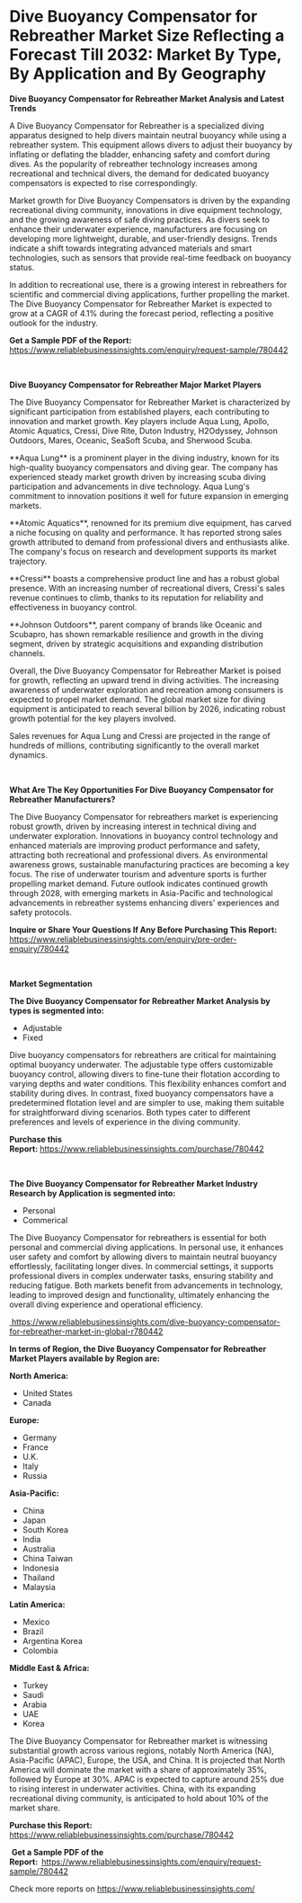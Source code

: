 <p><h1>Dive Buoyancy Compensator for Rebreather Market Size Reflecting a Forecast Till 2032: Market By Type, By Application and By Geography</h1></p><p><strong>Dive Buoyancy Compensator for Rebreather Market Analysis and Latest Trends</strong></p>
<p><p>A Dive Buoyancy Compensator for Rebreather is a specialized diving apparatus designed to help divers maintain neutral buoyancy while using a rebreather system. This equipment allows divers to adjust their buoyancy by inflating or deflating the bladder, enhancing safety and comfort during dives. As the popularity of rebreather technology increases among recreational and technical divers, the demand for dedicated buoyancy compensators is expected to rise correspondingly.</p><p>Market growth for Dive Buoyancy Compensators is driven by the expanding recreational diving community, innovations in dive equipment technology, and the growing awareness of safe diving practices. As divers seek to enhance their underwater experience, manufacturers are focusing on developing more lightweight, durable, and user-friendly designs. Trends indicate a shift towards integrating advanced materials and smart technologies, such as sensors that provide real-time feedback on buoyancy status. </p><p>In addition to recreational use, there is a growing interest in rebreathers for scientific and commercial diving applications, further propelling the market. The Dive Buoyancy Compensator for Rebreather Market is expected to grow at a CAGR of 4.1% during the forecast period, reflecting a positive outlook for the industry.</p></p>
<p><strong>Get a Sample PDF of the Report:&nbsp;</strong> <a href="https://www.reliablebusinessinsights.com/enquiry/request-sample/780442?utm_campaign=2190&utm_medium=2&utm_source=Github&utm_content=ia&utm_term=26032025&utm_id=dive-buoyancy-compensator-for-rebreather">https://www.reliablebusinessinsights.com/enquiry/request-sample/780442</a></p>
<p>&nbsp;</p>
<p><strong>Dive Buoyancy Compensator for Rebreather Major Market Players</strong></p>
<p><p>The Dive Buoyancy Compensator for Rebreather Market is characterized by significant participation from established players, each contributing to innovation and market growth. Key players include Aqua Lung, Apollo, Atomic Aquatics, Cressi, Dive Rite, Duton Industry, H2Odyssey, Johnson Outdoors, Mares, Oceanic, SeaSoft Scuba, and Sherwood Scuba.</p><p>**Aqua Lung** is a prominent player in the diving industry, known for its high-quality buoyancy compensators and diving gear. The company has experienced steady market growth driven by increasing scuba diving participation and advancements in dive technology. Aqua Lung's commitment to innovation positions it well for future expansion in emerging markets.</p><p>**Atomic Aquatics**, renowned for its premium dive equipment, has carved a niche focusing on quality and performance. It has reported strong sales growth attributed to demand from professional divers and enthusiasts alike. The company's focus on research and development supports its market trajectory.</p><p>**Cressi** boasts a comprehensive product line and has a robust global presence. With an increasing number of recreational divers, Cressi's sales revenue continues to climb, thanks to its reputation for reliability and effectiveness in buoyancy control.</p><p>**Johnson Outdoors**, parent company of brands like Oceanic and Scubapro, has shown remarkable resilience and growth in the diving segment, driven by strategic acquisitions and expanding distribution channels. </p><p>Overall, the Dive Buoyancy Compensator for Rebreather Market is poised for growth, reflecting an upward trend in diving activities. The increasing awareness of underwater exploration and recreation among consumers is expected to propel market demand. The global market size for diving equipment is anticipated to reach several billion by 2026, indicating robust growth potential for the key players involved. </p><p>Sales revenues for Aqua Lung and Cressi are projected in the range of hundreds of millions, contributing significantly to the overall market dynamics.</p></p>
<p>&nbsp;</p>
<p><strong>What Are The Key Opportunities For Dive Buoyancy Compensator for Rebreather Manufacturers?</strong></p>
<p><p>The Dive Buoyancy Compensator for rebreathers market is experiencing robust growth, driven by increasing interest in technical diving and underwater exploration. Innovations in buoyancy control technology and enhanced materials are improving product performance and safety, attracting both recreational and professional divers. As environmental awareness grows, sustainable manufacturing practices are becoming a key focus. The rise of underwater tourism and adventure sports is further propelling market demand. Future outlook indicates continued growth through 2028, with emerging markets in Asia-Pacific and technological advancements in rebreather systems enhancing divers' experiences and safety protocols.</p></p>
<p><strong>Inquire or Share Your Questions If Any Before Purchasing This Report:</strong> <a href="https://www.reliablebusinessinsights.com/enquiry/pre-order-enquiry/780442?utm_campaign=2190&utm_medium=2&utm_source=Github&utm_content=ia&utm_term=26032025&utm_id=dive-buoyancy-compensator-for-rebreather">https://www.reliablebusinessinsights.com/enquiry/pre-order-enquiry/780442</a></p>
<p>&nbsp;</p>
<p><strong>Market Segmentation</strong></p>
<p><strong>The Dive Buoyancy Compensator for Rebreather Market Analysis by types is segmented into:</strong></p>
<p><ul><li>Adjustable</li><li>Fixed</li></ul></p>
<p><p>Dive buoyancy compensators for rebreathers are critical for maintaining optimal buoyancy underwater. The adjustable type offers customizable buoyancy control, allowing divers to fine-tune their flotation according to varying depths and water conditions. This flexibility enhances comfort and stability during dives. In contrast, fixed buoyancy compensators have a predetermined flotation level and are simpler to use, making them suitable for straightforward diving scenarios. Both types cater to different preferences and levels of experience in the diving community.</p></p>
<p><strong>Purchase this Report:&nbsp;</strong><a href="https://www.reliablebusinessinsights.com/purchase/780442?utm_campaign=2190&utm_medium=2&utm_source=Github&utm_content=ia&utm_term=26032025&utm_id=dive-buoyancy-compensator-for-rebreather">https://www.reliablebusinessinsights.com/purchase/780442</a></p>
<p>&nbsp;</p>
<p><strong>The Dive Buoyancy Compensator for Rebreather Market Industry Research by Application is segmented into:</strong></p>
<p><ul><li>Personal</li><li>Commerical</li></ul></p>
<p><p>The Dive Buoyancy Compensator for rebreathers is essential for both personal and commercial diving applications. In personal use, it enhances user safety and comfort by allowing divers to maintain neutral buoyancy effortlessly, facilitating longer dives. In commercial settings, it supports professional divers in complex underwater tasks, ensuring stability and reducing fatigue. Both markets benefit from advancements in technology, leading to improved design and functionality, ultimately enhancing the overall diving experience and operational efficiency.</p></p>
<p><a href="https://www.reliablebusinessinsights.com/dive-buoyancy-compensator-for-rebreather-market-in-global-r780442?utm_campaign=2190&utm_medium=2&utm_source=Github&utm_content=ia&utm_term=26032025&utm_id=dive-buoyancy-compensator-for-rebreather">&nbsp;https://www.reliablebusinessinsights.com/dive-buoyancy-compensator-for-rebreather-market-in-global-r780442</a></p>
<p><strong>In terms of Region, the Dive Buoyancy Compensator for Rebreather Market Players available by Region are:</strong></p>
<p>
    <p> <strong> North America: </strong>
        <ul>
            <li>United States</li>
            <li>Canada</li>
        </ul>
        </p> 
    <p> <strong> Europe: </strong>
        <ul>
            <li>Germany</li>
            <li>France</li>
            <li>U.K.</li>
            <li>Italy</li>
            <li>Russia</li>
        </ul>
        </p> 
    <p> <strong> Asia-Pacific: </strong>
        <ul>
            <li>China</li>
            <li>Japan</li>
            <li>South Korea</li>
            <li>India</li>
            <li>Australia</li>
            <li>China Taiwan</li>
            <li>Indonesia</li>
            <li>Thailand</li>
            <li>Malaysia</li>
        </ul>
        </p> 
    <p> <strong> Latin America: </strong>
        <ul>
            <li>Mexico</li>
            <li>Brazil</li>
            <li>Argentina Korea</li>
            <li>Colombia</li>
        </ul>
        </p> 
    <p> <strong> Middle East & Africa: </strong>
        <ul>
            <li>Turkey</li>
            <li>Saudi</li>
            <li>Arabia</li>
            <li>UAE</li>
            <li>Korea</li>
        </ul>
    </p>
    </p>
<p><p>The Dive Buoyancy Compensator for Rebreather market is witnessing substantial growth across various regions, notably North America (NA), Asia-Pacific (APAC), Europe, the USA, and China. It is projected that North America will dominate the market with a share of approximately 35%, followed by Europe at 30%. APAC is expected to capture around 25% due to rising interest in underwater activities. China, with its expanding recreational diving community, is anticipated to hold about 10% of the market share.</p></p>
<p><strong>Purchase this Report: </strong><a href="https://www.reliablebusinessinsights.com/purchase/780442?utm_campaign=2190&utm_medium=2&utm_source=Github&utm_content=ia&utm_term=26032025&utm_id=dive-buoyancy-compensator-for-rebreather">https://www.reliablebusinessinsights.com/purchase/780442</a></p>
<p>&nbsp;<strong>Get a Sample PDF of the Report:&nbsp;&nbsp;</strong><a href="https://www.reliablebusinessinsights.com/enquiry/request-sample/780442?utm_campaign=2190&utm_medium=2&utm_source=Github&utm_content=ia&utm_term=26032025&utm_id=dive-buoyancy-compensator-for-rebreather">https://www.reliablebusinessinsights.com/enquiry/request-sample/780442</a></p>
<p><strong></strong></p>
<p>Check more reports on <a href="https://www.reliablebusinessinsights.com/?utm_campaign=2190&utm_medium=2&utm_source=Github&utm_content=ia&utm_term=26032025&utm_id=dive-buoyancy-compensator-for-rebreather">https://www.reliablebusinessinsights.com/</a></p>